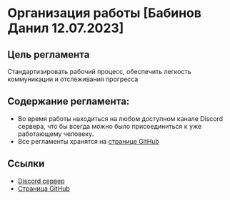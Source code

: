 # Организация работы [Бабинов Данил 12.07.2023] 
## Цель регламента
Стандартизировать рабочий процесс, обеспечить легкость коммуникации и отслеживания прогресса

## Содержание регламента:
- Во время работы находиться на любом доступном канале Discord сервера, что бы всегда можно было присоединиться к уже работающему человеку.
- Все регламенты хранятся на [странице GitHub](https://github.com/FantAzlo/Reflection)
## Ссылки
- [Discord сервер](https://discord.gg/eXzK9Uh6ZE)
- [Страница GitHub](https://github.com/FantAzlo/Reflection)
